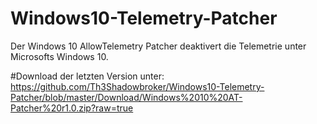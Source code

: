 # Windows10-Telemetry-Patcher
Der Windows 10 AllowTelemetry Patcher deaktivert die Telemetrie unter Microsofts Windows 10.

#Download der letzten Version unter: https://github.com/Th3Shadowbroker/Windows10-Telemetry-Patcher/blob/master/Download/Windows%2010%20AT-Patcher%20r1.0.zip?raw=true
